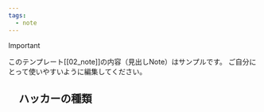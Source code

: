 ```yaml
---
tags:
  - note
---
```

> [!IMPORTANT]
> このテンプレート[[02_note]]の内容（見出しNote）はサンプルです。
> ご自分にとって使いやすいように編集してください。

## 　ハッカーの種類


